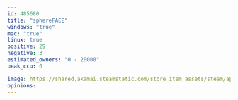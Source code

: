 ```yaml
---
id: 485680
title: "sphereFACE"
windows: "true"
mac: "true"
linux: true
positive: 29
negative: 3
estimated_owners: "0 - 20000"
peak_ccu: 0

image: https://shared.akamai.steamstatic.com/store_item_assets/steam/apps/485680/header.jpg?t=1680026440
opinions:
---
```

